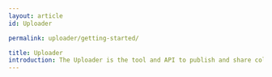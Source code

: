 ```yaml
---
layout: article
id: Uploader

permalink: uploader/getting-started/

title: Uploader
introduction: The Uploader is the tool and API to publish and share collected aerial imagery into the OAM system.
---
```

